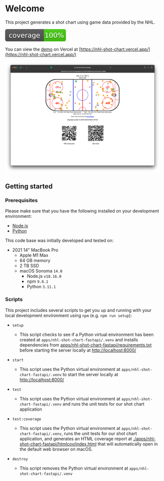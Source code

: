 # Welcome

This project generates a shot chart using game data provided by the NHL.

![](./apps/nhl-shot-chart-fastapi/__screenshots__/coverage.svg)

You can view the [demo](https://nhl-shot-chart.vercel.app/) on Vercel at [https://nhl-shot-chart.vercel.app/](https://nhl-shot-chart.vercel.app/)

![](./apps/nhl-shot-chart-fastapi/__screenshots__/01.png)


## Getting started

### Prerequisites
Please make sure that you have the following installed on your development environment:

- [Node.js](https://nodejs.org/en)
- [Python](https://www.python.org)

This code base was initially developed and tested on:

- 2021 14" MacBook Pro
  - Apple M1 Max
  - 64 GB memory
  - 2 TB SSD
  - macOS Sonoma `14.0`
    - Node.js `v18.16.0`
    - npm `9.8.1`
    - Python `3.11.1`

### Scripts

This project includes several scripts to get you up and running with your local development environment using `npm` (e.g. `npm run setup`):

- `setup`
  - This script checks to see if a Python virtual environment has been created at `apps/nhl-shot-chart-fastapi/.venv` and installs dependencies from [apps/nhl-shot-chart-fastapi/requirements.txt](./apps/nhl-shot-chart-fastapi/requirements.txt) before starting the server locally at [http://localhost:8000/](http://localhost:8000/)

- `start`
  - This script uses the Python virtual environment at `apps/nhl-shot-chart-fastapi/.venv` to start the server locally at [http://localhost:8000/](http://localhost:8000/)

- `test`
  - This script uses the Python virtual environment at `apps/nhl-shot-chart-fastapi/.venv` and runs the unit tests for our shot chart application

- `test:coverage`
  - This script uses the Python virtual environment at `apps/nhl-shot-chart-fastapi/.venv`, runs the unit tests for our shot chart application, and generates an HTML coverage report at [./apps/nhl-shot-chart-fastapi/htmlcov/index.html](./apps/nhl-shot-chart-fastapi/htmlcov/index.html) that will automatically open in the default web browser on macOS.

- `destroy`
  - This script removes the Python virtual environment at `apps/nhl-shot-chart-fastapi/.venv`
